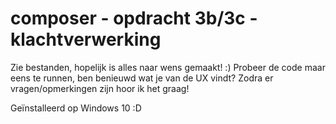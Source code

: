 # composer - opdracht 3b/3c - klachtverwerking

Zie bestanden, hopelijk is alles naar wens gemaakt! :)
Probeer de code maar eens te runnen, ben benieuwd wat je van de UX vindt? 
Zodra er vragen/opmerkingen zijn hoor ik het graag!

Geïnstalleerd op Windows 10 :D